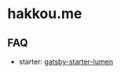 # hakkou.me

## FAQ
- starter: [gatsby-starter-lumen](https://www.gatsbyjs.org/starters/alxshelepenok/gatsby-starter-lumen/)
